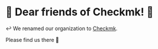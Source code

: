 # 🙂 Dear friends of Checkmk! 👋

↩ We renamed our organization to [Checkmk](https://github.com/Checkmk). 

Please find us there 👋

